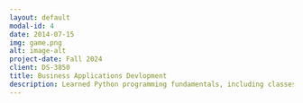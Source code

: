 ```yaml
---
layout: default
modal-id: 4
date: 2014-07-15
img: game.png
alt: image-alt
project-date: Fall 2024
client: DS-3850
title: Business Applications Devlopment
description: Learned Python programming fundamentals, including classes, functions, and GUI development with Tkinter. Explored AI integration using OpenAI APIs for data processing.
---
```

